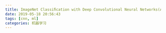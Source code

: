 ```yaml
---
title: ImageNet Classiﬁcation with Deep Convolutional Neural Networks(AlexNet)
date: 2019-05-18 20:56:43
tags: [cnn, ml]
categories: 机器学习
---
```


 